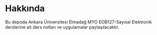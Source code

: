 <!DOCTYPE html>
<html lang="tr">
<head>
    <meta charset="UTF-8">
    <meta name="viewport" content="width=device-width, initial-scale=1.0">
    <title>Hakkında</title>
</head>
<body>
    <h1>Hakkında</h1>
    <p>Bu depoda Ankara Üniversitesi Elmadağ MYO EOB127-Sayısal Elektronik derslerine ait ders notları ve uygulamalar paylaşılacaktır.</p>
</body>
</html>
